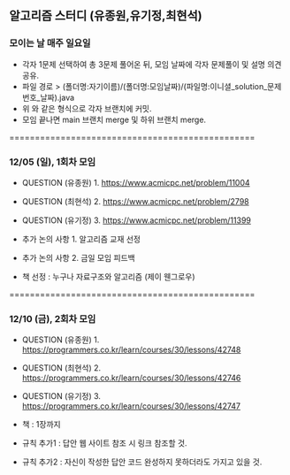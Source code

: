 ## 알고리즘 스터디 (유종원,유기정,최현석)

### 모이는 날 매주 일요일

- 각자 1문제 선택하여 총 3문제 풀어온 뒤, 모임 날짜에 각자 문제풀이 및 설명 의견 공유.
- 파일 경로 > (폴더명:자기이름)/(폴더명:모임날짜)/(파일명:이니셜\_solution\_문제번호\_날짜).java
- 위 와 같은 형식으로 각자 브랜치에 커밋.
- 모임 끝나면 main 브랜치 merge 및 하위 브랜치 merge.

================================================

### 12/05 (일), 1회차 모임

- QUESTION (유종원) 1. https://www.acmicpc.net/problem/11004
- QUESTION (최현석) 2. https://www.acmicpc.net/problem/2798
- QUESTION (유기정) 3. https://www.acmicpc.net/problem/11399
- 추가 논의 사항 1. 알고리즘 교재 선정
- 추가 논의 사항 2. 금일 모임 피드백

- 책 선정 : 누구나 자료구조와 알고리즘 (제이 웬그로우)

================================================

### 12/10 (금), 2회차 모임

- QUESTION (유종원) 1. https://programmers.co.kr/learn/courses/30/lessons/42748
- QUESTION (최현석) 2. https://programmers.co.kr/learn/courses/30/lessons/42746
- QUESTION (유기정) 3. https://programmers.co.kr/learn/courses/30/lessons/42747

- 책 : 1장까지 
- 규칙 추가1 : 답안 웹 사이트 참조 시 링크 참조할 것.
- 규칙 추가2 : 자신이 작성한 답안 코드 완성하지 못하더라도 가지고 있을 것.
